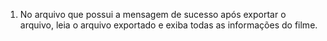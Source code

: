 1. No arquivo que possui a mensagem de sucesso após exportar o arquivo, leia o arquivo exportado e exiba todas as informações do filme.